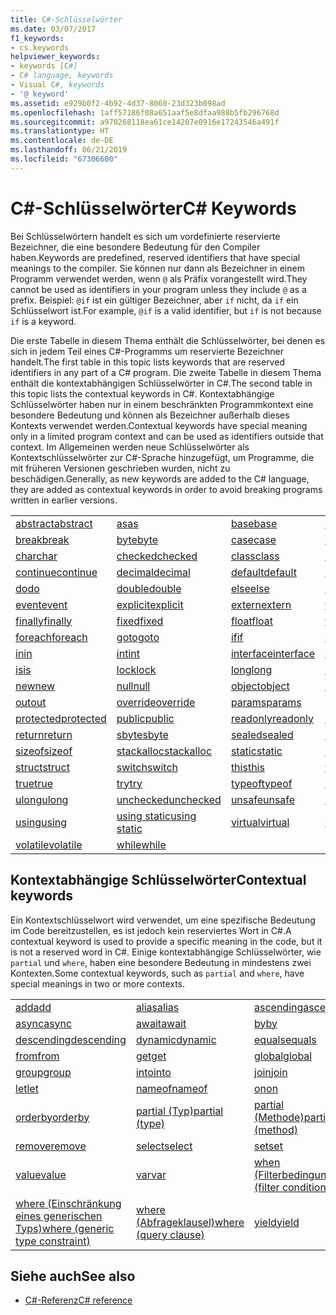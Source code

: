 ```yaml
---
title: C#-Schlüsselwörter
ms.date: 03/07/2017
f1_keywords:
- cs.keywords
helpviewer_keywords:
- keywords [C#]
- C# language, keywords
- Visual C#, keywords
- '@ keyword'
ms.assetid: e929b0f2-4b92-4d37-8060-23d323b098ad
ms.openlocfilehash: 1aff57186f08a651aaf5e8dfaa988b5fb296768d
ms.sourcegitcommit: a970268118ea61ce14207e0916e17243546a491f
ms.translationtype: HT
ms.contentlocale: de-DE
ms.lasthandoff: 06/21/2019
ms.locfileid: "67306600"
---
```

# <a name="c-keywords"></a><span data-ttu-id="f6dae-102">C#-Schlüsselwörter</span><span class="sxs-lookup"><span data-stu-id="f6dae-102">C# Keywords</span></span>

<span data-ttu-id="f6dae-103">Bei Schlüsselwörtern handelt es sich um vordefinierte reservierte Bezeichner, die eine besondere Bedeutung für den Compiler haben.</span><span class="sxs-lookup"><span data-stu-id="f6dae-103">Keywords are predefined, reserved identifiers that have special meanings to the compiler.</span></span> <span data-ttu-id="f6dae-104">Sie können nur dann als Bezeichner in einem Programm verwendet werden, wenn `@` als Präfix vorangestellt wird.</span><span class="sxs-lookup"><span data-stu-id="f6dae-104">They cannot be used as identifiers in your program unless they include `@` as a prefix.</span></span> <span data-ttu-id="f6dae-105">Beispiel: `@if` ist ein gültiger Bezeichner, aber `if` nicht, da `if` ein Schlüsselwort ist.</span><span class="sxs-lookup"><span data-stu-id="f6dae-105">For example, `@if` is a valid identifier, but `if` is not because `if` is a keyword.</span></span>  
  
 <span data-ttu-id="f6dae-106">Die erste Tabelle in diesem Thema enthält die Schlüsselwörter, bei denen es sich in jedem Teil eines C#-Programms um reservierte Bezeichner handelt.</span><span class="sxs-lookup"><span data-stu-id="f6dae-106">The first table in this topic lists keywords that are reserved identifiers in any part of a C# program.</span></span> <span data-ttu-id="f6dae-107">Die zweite Tabelle in diesem Thema enthält die kontextabhängigen Schlüsselwörter in C#.</span><span class="sxs-lookup"><span data-stu-id="f6dae-107">The second table in this topic lists the contextual keywords in C#.</span></span> <span data-ttu-id="f6dae-108">Kontextabhängige Schlüsselwörter haben nur in einem beschränkten Programmkontext eine besondere Bedeutung und können als Bezeichner außerhalb dieses Kontexts verwendet werden.</span><span class="sxs-lookup"><span data-stu-id="f6dae-108">Contextual keywords have special meaning only in a limited program context and can be used as identifiers outside that context.</span></span> <span data-ttu-id="f6dae-109">Im Allgemeinen werden neue Schlüsselwörter als Kontextschlüsselwörter zur C#-Sprache hinzugefügt, um Programme, die mit früheren Versionen geschrieben wurden, nicht zu beschädigen.</span><span class="sxs-lookup"><span data-stu-id="f6dae-109">Generally, as new keywords are added to the C# language, they are added as contextual keywords in order to avoid breaking programs written in earlier versions.</span></span>  
  
|||||  
|---|---|---|---|  
|[<span data-ttu-id="f6dae-110">abstract</span><span class="sxs-lookup"><span data-stu-id="f6dae-110">abstract</span></span>](abstract.md)|[<span data-ttu-id="f6dae-111">as</span><span class="sxs-lookup"><span data-stu-id="f6dae-111">as</span></span>](../operators/type-testing-and-conversion-operators.md#as-operator)|[<span data-ttu-id="f6dae-112">base</span><span class="sxs-lookup"><span data-stu-id="f6dae-112">base</span></span>](base.md)|[<span data-ttu-id="f6dae-113">bool</span><span class="sxs-lookup"><span data-stu-id="f6dae-113">bool</span></span>](bool.md)|  
|[<span data-ttu-id="f6dae-114">break</span><span class="sxs-lookup"><span data-stu-id="f6dae-114">break</span></span>](break.md)|[<span data-ttu-id="f6dae-115">byte</span><span class="sxs-lookup"><span data-stu-id="f6dae-115">byte</span></span>](byte.md)|[<span data-ttu-id="f6dae-116">case</span><span class="sxs-lookup"><span data-stu-id="f6dae-116">case</span></span>](switch.md)|[<span data-ttu-id="f6dae-117">catch</span><span class="sxs-lookup"><span data-stu-id="f6dae-117">catch</span></span>](try-catch.md)|  
|[<span data-ttu-id="f6dae-118">char</span><span class="sxs-lookup"><span data-stu-id="f6dae-118">char</span></span>](char.md)|[<span data-ttu-id="f6dae-119">checked</span><span class="sxs-lookup"><span data-stu-id="f6dae-119">checked</span></span>](checked.md)|[<span data-ttu-id="f6dae-120">class</span><span class="sxs-lookup"><span data-stu-id="f6dae-120">class</span></span>](class.md)|[<span data-ttu-id="f6dae-121">const</span><span class="sxs-lookup"><span data-stu-id="f6dae-121">const</span></span>](const.md)|  
|[<span data-ttu-id="f6dae-122">continue</span><span class="sxs-lookup"><span data-stu-id="f6dae-122">continue</span></span>](continue.md)|[<span data-ttu-id="f6dae-123">decimal</span><span class="sxs-lookup"><span data-stu-id="f6dae-123">decimal</span></span>](decimal.md)|[<span data-ttu-id="f6dae-124">default</span><span class="sxs-lookup"><span data-stu-id="f6dae-124">default</span></span>](default.md)|[<span data-ttu-id="f6dae-125">delegate</span><span class="sxs-lookup"><span data-stu-id="f6dae-125">delegate</span></span>](delegate.md)|  
|[<span data-ttu-id="f6dae-126">do</span><span class="sxs-lookup"><span data-stu-id="f6dae-126">do</span></span>](do.md)|[<span data-ttu-id="f6dae-127">double</span><span class="sxs-lookup"><span data-stu-id="f6dae-127">double</span></span>](double.md)|[<span data-ttu-id="f6dae-128">else</span><span class="sxs-lookup"><span data-stu-id="f6dae-128">else</span></span>](if-else.md)|[<span data-ttu-id="f6dae-129">enum</span><span class="sxs-lookup"><span data-stu-id="f6dae-129">enum</span></span>](enum.md)|  
|[<span data-ttu-id="f6dae-130">event</span><span class="sxs-lookup"><span data-stu-id="f6dae-130">event</span></span>](event.md)|[<span data-ttu-id="f6dae-131">explicit</span><span class="sxs-lookup"><span data-stu-id="f6dae-131">explicit</span></span>](explicit.md)|[<span data-ttu-id="f6dae-132">extern</span><span class="sxs-lookup"><span data-stu-id="f6dae-132">extern</span></span>](extern.md)|[<span data-ttu-id="f6dae-133">false</span><span class="sxs-lookup"><span data-stu-id="f6dae-133">false</span></span>](false-literal.md)|  
|[<span data-ttu-id="f6dae-134">finally</span><span class="sxs-lookup"><span data-stu-id="f6dae-134">finally</span></span>](try-finally.md)|[<span data-ttu-id="f6dae-135">fixed</span><span class="sxs-lookup"><span data-stu-id="f6dae-135">fixed</span></span>](fixed-statement.md)|[<span data-ttu-id="f6dae-136">float</span><span class="sxs-lookup"><span data-stu-id="f6dae-136">float</span></span>](float.md)|[<span data-ttu-id="f6dae-137">for</span><span class="sxs-lookup"><span data-stu-id="f6dae-137">for</span></span>](for.md)|  
|[<span data-ttu-id="f6dae-138">foreach</span><span class="sxs-lookup"><span data-stu-id="f6dae-138">foreach</span></span>](foreach-in.md)|[<span data-ttu-id="f6dae-139">goto</span><span class="sxs-lookup"><span data-stu-id="f6dae-139">goto</span></span>](goto.md)|[<span data-ttu-id="f6dae-140">if</span><span class="sxs-lookup"><span data-stu-id="f6dae-140">if</span></span>](if-else.md)|[<span data-ttu-id="f6dae-141">implicit</span><span class="sxs-lookup"><span data-stu-id="f6dae-141">implicit</span></span>](implicit.md)|  
|[<span data-ttu-id="f6dae-142">in</span><span class="sxs-lookup"><span data-stu-id="f6dae-142">in</span></span>](in.md)|[<span data-ttu-id="f6dae-143">int</span><span class="sxs-lookup"><span data-stu-id="f6dae-143">int</span></span>](int.md)|[<span data-ttu-id="f6dae-144">interface</span><span class="sxs-lookup"><span data-stu-id="f6dae-144">interface</span></span>](interface.md)|[<span data-ttu-id="f6dae-145">internal</span><span class="sxs-lookup"><span data-stu-id="f6dae-145">internal</span></span>](internal.md)|
|[<span data-ttu-id="f6dae-146">is</span><span class="sxs-lookup"><span data-stu-id="f6dae-146">is</span></span>](is.md)|[<span data-ttu-id="f6dae-147">lock</span><span class="sxs-lookup"><span data-stu-id="f6dae-147">lock</span></span>](lock-statement.md)|[<span data-ttu-id="f6dae-148">long</span><span class="sxs-lookup"><span data-stu-id="f6dae-148">long</span></span>](long.md)|[<span data-ttu-id="f6dae-149">namespace</span><span class="sxs-lookup"><span data-stu-id="f6dae-149">namespace</span></span>](namespace.md)|
|[<span data-ttu-id="f6dae-150">new</span><span class="sxs-lookup"><span data-stu-id="f6dae-150">new</span></span>](new.md)|[<span data-ttu-id="f6dae-151">null</span><span class="sxs-lookup"><span data-stu-id="f6dae-151">null</span></span>](null.md)|[<span data-ttu-id="f6dae-152">object</span><span class="sxs-lookup"><span data-stu-id="f6dae-152">object</span></span>](object.md)|[<span data-ttu-id="f6dae-153">operator</span><span class="sxs-lookup"><span data-stu-id="f6dae-153">operator</span></span>](operator.md)|
|[<span data-ttu-id="f6dae-154">out</span><span class="sxs-lookup"><span data-stu-id="f6dae-154">out</span></span>](out.md)|[<span data-ttu-id="f6dae-155">override</span><span class="sxs-lookup"><span data-stu-id="f6dae-155">override</span></span>](override.md)|[<span data-ttu-id="f6dae-156">params</span><span class="sxs-lookup"><span data-stu-id="f6dae-156">params</span></span>](params.md)|[<span data-ttu-id="f6dae-157">private</span><span class="sxs-lookup"><span data-stu-id="f6dae-157">private</span></span>](private.md)|
|[<span data-ttu-id="f6dae-158">protected</span><span class="sxs-lookup"><span data-stu-id="f6dae-158">protected</span></span>](protected.md)|[<span data-ttu-id="f6dae-159">public</span><span class="sxs-lookup"><span data-stu-id="f6dae-159">public</span></span>](public.md)|[<span data-ttu-id="f6dae-160">readonly</span><span class="sxs-lookup"><span data-stu-id="f6dae-160">readonly</span></span>](readonly.md)|[<span data-ttu-id="f6dae-161">ref</span><span class="sxs-lookup"><span data-stu-id="f6dae-161">ref</span></span>](ref.md)|
|[<span data-ttu-id="f6dae-162">return</span><span class="sxs-lookup"><span data-stu-id="f6dae-162">return</span></span>](return.md)|[<span data-ttu-id="f6dae-163">sbyte</span><span class="sxs-lookup"><span data-stu-id="f6dae-163">sbyte</span></span>](sbyte.md)|[<span data-ttu-id="f6dae-164">sealed</span><span class="sxs-lookup"><span data-stu-id="f6dae-164">sealed</span></span>](sealed.md)|[<span data-ttu-id="f6dae-165">short</span><span class="sxs-lookup"><span data-stu-id="f6dae-165">short</span></span>](short.md)||
[<span data-ttu-id="f6dae-166">sizeof</span><span class="sxs-lookup"><span data-stu-id="f6dae-166">sizeof</span></span>](sizeof.md)|[<span data-ttu-id="f6dae-167">stackalloc</span><span class="sxs-lookup"><span data-stu-id="f6dae-167">stackalloc</span></span>](../operators/stackalloc.md)|[<span data-ttu-id="f6dae-168">static</span><span class="sxs-lookup"><span data-stu-id="f6dae-168">static</span></span>](static.md)|[<span data-ttu-id="f6dae-169">string</span><span class="sxs-lookup"><span data-stu-id="f6dae-169">string</span></span>](string.md)|
|[<span data-ttu-id="f6dae-170">struct</span><span class="sxs-lookup"><span data-stu-id="f6dae-170">struct</span></span>](struct.md)|[<span data-ttu-id="f6dae-171">switch</span><span class="sxs-lookup"><span data-stu-id="f6dae-171">switch</span></span>](switch.md)|[<span data-ttu-id="f6dae-172">this</span><span class="sxs-lookup"><span data-stu-id="f6dae-172">this</span></span>](this.md)|[<span data-ttu-id="f6dae-173">throw</span><span class="sxs-lookup"><span data-stu-id="f6dae-173">throw</span></span>](throw.md)|
|[<span data-ttu-id="f6dae-174">true</span><span class="sxs-lookup"><span data-stu-id="f6dae-174">true</span></span>](true-literal.md)|[<span data-ttu-id="f6dae-175">try</span><span class="sxs-lookup"><span data-stu-id="f6dae-175">try</span></span>](try-catch.md)|[<span data-ttu-id="f6dae-176">typeof</span><span class="sxs-lookup"><span data-stu-id="f6dae-176">typeof</span></span>](../operators/type-testing-and-conversion-operators.md#typeof-operator)|[<span data-ttu-id="f6dae-177">uint</span><span class="sxs-lookup"><span data-stu-id="f6dae-177">uint</span></span>](uint.md)|
|[<span data-ttu-id="f6dae-178">ulong</span><span class="sxs-lookup"><span data-stu-id="f6dae-178">ulong</span></span>](ulong.md)|[<span data-ttu-id="f6dae-179">unchecked</span><span class="sxs-lookup"><span data-stu-id="f6dae-179">unchecked</span></span>](unchecked.md)|[<span data-ttu-id="f6dae-180">unsafe</span><span class="sxs-lookup"><span data-stu-id="f6dae-180">unsafe</span></span>](unsafe.md)|[<span data-ttu-id="f6dae-181">ushort</span><span class="sxs-lookup"><span data-stu-id="f6dae-181">ushort</span></span>](ushort.md)|
|[<span data-ttu-id="f6dae-182">using</span><span class="sxs-lookup"><span data-stu-id="f6dae-182">using</span></span>](using.md)|[<span data-ttu-id="f6dae-183">using static</span><span class="sxs-lookup"><span data-stu-id="f6dae-183">using static</span></span>](using-static.md)|[<span data-ttu-id="f6dae-184">virtual</span><span class="sxs-lookup"><span data-stu-id="f6dae-184">virtual</span></span>](virtual.md)|[<span data-ttu-id="f6dae-185">void</span><span class="sxs-lookup"><span data-stu-id="f6dae-185">void</span></span>](void.md)|
|[<span data-ttu-id="f6dae-186">volatile</span><span class="sxs-lookup"><span data-stu-id="f6dae-186">volatile</span></span>](volatile.md)|[<span data-ttu-id="f6dae-187">while</span><span class="sxs-lookup"><span data-stu-id="f6dae-187">while</span></span>](while.md)|

## <a name="contextual-keywords"></a><span data-ttu-id="f6dae-188">Kontextabhängige Schlüsselwörter</span><span class="sxs-lookup"><span data-stu-id="f6dae-188">Contextual keywords</span></span>

 <span data-ttu-id="f6dae-189">Ein Kontextschlüsselwort wird verwendet, um eine spezifische Bedeutung im Code bereitzustellen, es ist jedoch kein reserviertes Wort in C#.</span><span class="sxs-lookup"><span data-stu-id="f6dae-189">A contextual keyword is used to provide a specific meaning in the code, but it is not a reserved word in C#.</span></span> <span data-ttu-id="f6dae-190">Einige kontextabhängige Schlüsselwörter, wie `partial` und `where`, haben eine besondere Bedeutung in mindestens zwei Kontexten.</span><span class="sxs-lookup"><span data-stu-id="f6dae-190">Some contextual keywords, such as `partial` and `where`, have special meanings in two or more contexts.</span></span>  
  
||||  
|---|---|---|  
|[<span data-ttu-id="f6dae-191">add</span><span class="sxs-lookup"><span data-stu-id="f6dae-191">add</span></span>](add.md)|[<span data-ttu-id="f6dae-192">alias</span><span class="sxs-lookup"><span data-stu-id="f6dae-192">alias</span></span>](extern-alias.md)|[<span data-ttu-id="f6dae-193">ascending</span><span class="sxs-lookup"><span data-stu-id="f6dae-193">ascending</span></span>](ascending.md)|
|[<span data-ttu-id="f6dae-194">async</span><span class="sxs-lookup"><span data-stu-id="f6dae-194">async</span></span>](async.md)|[<span data-ttu-id="f6dae-195">await</span><span class="sxs-lookup"><span data-stu-id="f6dae-195">await</span></span>](await.md)|[<span data-ttu-id="f6dae-196">by</span><span class="sxs-lookup"><span data-stu-id="f6dae-196">by</span></span>](by.md)|
|[<span data-ttu-id="f6dae-197">descending</span><span class="sxs-lookup"><span data-stu-id="f6dae-197">descending</span></span>](descending.md)|[<span data-ttu-id="f6dae-198">dynamic</span><span class="sxs-lookup"><span data-stu-id="f6dae-198">dynamic</span></span>](dynamic.md)|[<span data-ttu-id="f6dae-199">equals</span><span class="sxs-lookup"><span data-stu-id="f6dae-199">equals</span></span>](equals.md)|
|[<span data-ttu-id="f6dae-200">from</span><span class="sxs-lookup"><span data-stu-id="f6dae-200">from</span></span>](from-clause.md)|[<span data-ttu-id="f6dae-201">get</span><span class="sxs-lookup"><span data-stu-id="f6dae-201">get</span></span>](get.md)|[<span data-ttu-id="f6dae-202">global</span><span class="sxs-lookup"><span data-stu-id="f6dae-202">global</span></span>](global.md)|
|[<span data-ttu-id="f6dae-203">group</span><span class="sxs-lookup"><span data-stu-id="f6dae-203">group</span></span>](group-clause.md)|[<span data-ttu-id="f6dae-204">into</span><span class="sxs-lookup"><span data-stu-id="f6dae-204">into</span></span>](into.md)|[<span data-ttu-id="f6dae-205">join</span><span class="sxs-lookup"><span data-stu-id="f6dae-205">join</span></span>](join-clause.md)|
|[<span data-ttu-id="f6dae-206">let</span><span class="sxs-lookup"><span data-stu-id="f6dae-206">let</span></span>](let-clause.md)|[<span data-ttu-id="f6dae-207">nameof</span><span class="sxs-lookup"><span data-stu-id="f6dae-207">nameof</span></span>](nameof.md)|[<span data-ttu-id="f6dae-208">on</span><span class="sxs-lookup"><span data-stu-id="f6dae-208">on</span></span>](on.md)|
|[<span data-ttu-id="f6dae-209">orderby</span><span class="sxs-lookup"><span data-stu-id="f6dae-209">orderby</span></span>](orderby-clause.md)|[<span data-ttu-id="f6dae-210">partial (Typ)</span><span class="sxs-lookup"><span data-stu-id="f6dae-210">partial (type)</span></span>](partial-type.md)|[<span data-ttu-id="f6dae-211">partial (Methode)</span><span class="sxs-lookup"><span data-stu-id="f6dae-211">partial (method)</span></span>](partial-method.md)|
|[<span data-ttu-id="f6dae-212">remove</span><span class="sxs-lookup"><span data-stu-id="f6dae-212">remove</span></span>](remove.md)|[<span data-ttu-id="f6dae-213">select</span><span class="sxs-lookup"><span data-stu-id="f6dae-213">select</span></span>](select-clause.md)|[<span data-ttu-id="f6dae-214">set</span><span class="sxs-lookup"><span data-stu-id="f6dae-214">set</span></span>](set.md)|
|[<span data-ttu-id="f6dae-215">value</span><span class="sxs-lookup"><span data-stu-id="f6dae-215">value</span></span>](value.md)|[<span data-ttu-id="f6dae-216">var</span><span class="sxs-lookup"><span data-stu-id="f6dae-216">var</span></span>](var.md)|[<span data-ttu-id="f6dae-217">when (Filterbedingung)</span><span class="sxs-lookup"><span data-stu-id="f6dae-217">when (filter condition)</span></span>](when.md)|
|[<span data-ttu-id="f6dae-218">where (Einschränkung eines generischen Typs)</span><span class="sxs-lookup"><span data-stu-id="f6dae-218">where (generic type constraint)</span></span>](where-generic-type-constraint.md)|[<span data-ttu-id="f6dae-219">where (Abfrageklausel)</span><span class="sxs-lookup"><span data-stu-id="f6dae-219">where (query clause)</span></span>](where-clause.md)|[<span data-ttu-id="f6dae-220">yield</span><span class="sxs-lookup"><span data-stu-id="f6dae-220">yield</span></span>](yield.md)|
  
## <a name="see-also"></a><span data-ttu-id="f6dae-221">Siehe auch</span><span class="sxs-lookup"><span data-stu-id="f6dae-221">See also</span></span>

- [<span data-ttu-id="f6dae-222">C#-Referenz</span><span class="sxs-lookup"><span data-stu-id="f6dae-222">C# reference</span></span>](../index.md)
